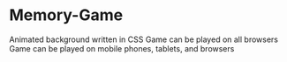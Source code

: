# Memory-Game

Animated background written in CSS
Game can be played on all browsers
Game can be played on mobile phones, tablets, and browsers

